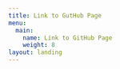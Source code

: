 ```yaml
---
title: Link to GutHub Page
menu:
  main:
    name: Link to GitHub Page
    weight: 8
layout: landing
---
```


